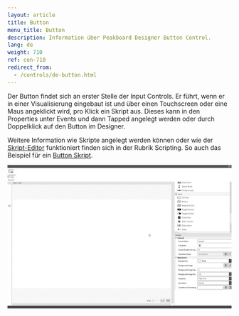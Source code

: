 ```yaml
---
layout: article
title: Button
menu_title: Button
description: Information über Peakboard Designer Button Control.
lang: de
weight: 710
ref: con-710
redirect_from:
  - /controls/de-button.html
---
```


Der Button findet sich an erster Stelle der Input Controls. 
Er führt, wenn er in einer Visualisierung eingebaut ist und über einen Touchscreen oder eine Maus angeklickt wird, pro Klick ein Skript aus. 
Dieses kann in den Properties unter Events und dann Tapped angelegt werden oder durch Doppelklick auf den Button im Designer.

Weitere Information wie Skripte angelegt werden können oder wie der [Skript-Editor](/scripting/de-script-editor.html) funktioniert finden sich in der Rubrik Scripting.
So auch das Beispiel für ein [Button Skript](https://templates.peakboard.com/Script-Example-With-Button/index).

![image_1](/assets/images/Controls/Button/button01.gif)